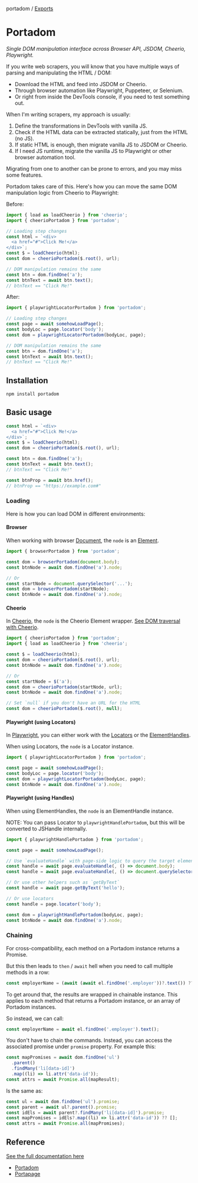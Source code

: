 portadom / [Exports](modules.md)

# Portadom

*Single DOM manipulation interface across Browser API, JSDOM, Cheerio, Playwright.*

If you write web scrapers, you will know that you have multiple ways of parsing and manipulating the HTML / DOM:
- Download the HTML and feed into JSDOM or Cheerio.
- Through browser automation like Playwright, Puppeteer, or Selenium.
- Or right from inside the DevTools console, if you need to test something out.

When I'm writing scrapers, my approach is usually:
1. Define the transformations in DevTools with vanilla JS.
2. Check if the HTML data can be extracted statically, just from the HTML (no JS).
3. If static HTML is enough, then migrate vanilla JS to JSDOM or Cheerio.
4. If I need JS runtime, migrate the vanilla JS to Playwright or other browser automation tool.

Migrating from one to another can be prone to errors, and you may miss some features.

Portadom takes care of this. Here's how you can move the same DOM manipulation logic from Cheerio to Playwright:

Before:

```js
import { load as loadCheerio } from 'cheerio';
import { cheerioPortadom } from 'portadom';

// Loading step changes
const html = `<div>
  <a href="#">Click Me!</a>
</div>`;
const $ = loadCheerio(html);
const dom = cheerioPortadom($.root(), url);

// DOM manipulation remains the same
const btn = dom.findOne('a');
const btnText = await btn.text();
// btnText == "Click Me!"
```

After:

```js
import { playwrightLocatorPortadom } from 'portadom';

// Loading step changes
const page = await somehowLoadPage();
const bodyLoc = page.locator('body');
const dom = playwrightLocatorPortadom(bodyLoc, page);

// DOM manipulation remains the same
const btn = dom.findOne('a');
const btnText = await btn.text();
// btnText == "Click Me!"
```

## Installation

```sh
npm install portadom
```

## Basic usage

```js
const html = `<div>
  <a href="#">Click Me!</a>
</div>`;
const $ = loadCheerio(html);
const dom = cheerioPortadom($.root(), url);

const btn = dom.findOne('a');
const btnText = await btn.text();
// btnText == "Click Me!"

const btnProp = await btn.href();
// btnProp == "https://example.com#"
```

### Loading

Here is how you can load DOM in different environments:

#### Browser

When working with browser [Document](https://developer.mozilla.org/en-US/docs/Web/API/Document), the `node` is an [Element](https://developer.mozilla.org/en-US/docs/Web/API/Element).

```js
import { browserPortadom } from 'portadom';

const dom = browserPortadom(document.body);
const btnNode = await dom.findOne('a').node;

// Or
const startNode = document.querySelector('...');
const dom = browserPortadom(startNode);
const btnNode = await dom.findOne('a').node;
```

#### Cheerio

In [Cheerio](https://cheerio.js.org/), the `node` is the Cheerio Element wrapper. [See DOM traversal with Cheerio](https://cheerio.js.org/docs/basics/traversing).

```js
import { cheerioPortadom } from 'portadom';
import { load as loadCheerio } from 'cheerio';

const $ = loadCheerio(html);
const dom = cheerioPortadom($.root(), url);
const btnNode = await dom.findOne('a').node;

// Or
const startNode = $('a');
const dom = cheerioPortadom(startNode, url);
const btnNode = await dom.findOne('a').node;

// Set `null` if you don't have an URL for the HTML
const dom = cheerioPortadom($.root(), null);
```

#### Playwright (using Locators)

In [Playwright](https://cheerio.js.org/), you can either work with the [Locators](https://playwright.dev/docs/api/class-locator) or the [ElementHandles](https://playwright.dev/docs/api/class-elementhandle).

When using Locators, the `node` is a Locator instance.

```js
import { playwrightLocatorPortadom } from 'portadom';

const page = await somehowLoadPage();
const bodyLoc = page.locator('body');
const dom = playwrightLocatorPortadom(bodyLoc, page);
const btnNode = await dom.findOne('a').node;
```

#### Playwright (using Handles)

When using ElementHandles, the `node` is an ElementHandle instance.

NOTE: You can pass Locator to `playwrightHandlePortadom`, but this will be converted to JSHandle internally.

```js
import { playwrightHandlePortadom } from 'portadom';

const page = await somehowLoadPage();

// Use `evaluateHandle` with page-side logic to query the target element
const handle = await page.evaluateHandle(, () => document.body);
const handle = await page.evaluateHandle(, () => document.querySelector('.myClass'));

// Or use other helpers such as `getByText`
const handle = await page.getByText('hello');

// Or use locators
const handle = page.locator('body');

const dom = playwrightHandlePortadom(bodyLoc, page);
const btnNode = await dom.findOne('a').node;
```

### Chaining

For cross-compatibility, each method on a Portadom instance returns
a Promise.

But this then leads to `then` / `await` hell when you need to call multiple methods in a row:

```js
const employerName = (await (await el.findOne('.employer'))?.text()) ?? null;
```

To get around that, the results are wrapped in chainable instance. This applies to each method that returns a Portadom instance, or an array of Portadom instances.

So instead, we can call:

```js
const employerName = await el.findOne('.employer').text();
```

You don't have to chain the commands. Instead, you can access the associated promise under `promise` property. For example this:

```js
const mapPromises = await dom.findOne('ul')
  .parent()
  .findMany('li[data-id]')
  .map((li) => li.attr('data-id'));
const attrs = await Promise.all(mapResult);
```

Is the same as:

```js
const ul = await dom.findOne('ul').promise;
const parent = await ul?.parent().promise;
const idEls = await parent?.findMany('li[data-id]').promise;
const mapPromises = idEls?.map((li) => li.attr('data-id')) ?? [];
const attrs = await Promise.all(mapPromises);
```

## Reference

[See the full documentation here](./docs/typedoc/README.md)
- [Portadom](./docs/typedoc/interfaces/Portadom.md)
- [Portapage](./docs/typedoc/interfaces/Portapage.md)

